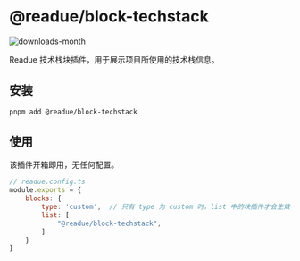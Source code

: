 # @readue/block-techstack

![downloads-month](https://img.shields.io/npm/dm/@readue/block-techstack)

Readue 技术栈块插件，用于展示项目所使用的技术栈信息。

## 安装

```bash
pnpm add @readue/block-techstack
```

## 使用

该插件开箱即用，无任何配置。

```js
// readue.config.ts
module.exports = {
	blocks: {
		type: 'custom',  // 只有 type 为 custom 时，list 中的块插件才会生效
		list: [
			"@readue/block-techstack",
		]
	}
}
```
